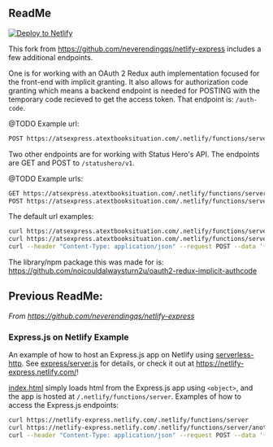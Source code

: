 ## ReadMe

[![Deploy to
Netlify](https://www.netlify.com/img/deploy/button.svg)](https://app.netlify.com/start/deploy?repository=https://github.com/noicouldalwaysturn2u/netlify-express)

This fork from https://github.com/neverendingqs/netlify-express includes a few additional endpoints.

One is for working with an OAuth 2 Redux auth implementation focused for the front-end with implicit granting. It also allows for authorization code granting which means a backend endpoint is needed for POSTING with the temporary code recieved to get the access token. That endpoint is: `/auth-code`.

@TODO
Example url:
```sh
POST https://atsexpress.atextbooksituation.com/.netlify/functions/server/auth-code
```

Two other endpoints are for working with Status Hero's API. The endpoints are GET and POST to `/statushero/v1`.

@TODO
Example urls:

```sh
GET https://atsexpress.atextbooksituation.com/.netlify/functions/server/statushero/v1/
POST https://atsexpress.atextbooksituation.com/.netlify/functions/server/statushero/v1/
```

The default url examples:

```sh
curl https://atsexpress.atextbooksituation.com/.netlify/functions/server
curl https://atsexpress.atextbooksituation.com/.netlify/functions/server/another
curl --header "Content-Type: application/json" --request POST --data '{"json":"POST"}' https://atsexpress.atextbooksituation.com/.netlify/functions/server
```

The library/npm package this was made for is:
https://github.com/noicouldalwaysturn2u/oauth2-redux-implicit-authcode


## Previous ReadMe:

_From https://github.com/neverendingqs/netlify-express_

### Express.js on Netlify Example

An example of how to host an Express.js app on Netlify using
[serverless-http](https://github.com/dougmoscrop/serverless-http). See
[express/server.js](express/server.js) for details, or check it out at
https://netlify-express.netlify.com/!

[index.html](index.html) simply loads html from the Express.js app using `<object>`, and the
app is hosted at `/.netlify/functions/server`. Examples of how to access the
Express.js endpoints:

```sh
curl https://netlify-express.netlify.com/.netlify/functions/server
curl https://netlify-express.netlify.com/.netlify/functions/server/another
curl --header "Content-Type: application/json" --request POST --data '{"json":"POST"}' https://netlify-express.netlify.com/.netlify/functions/server
```
